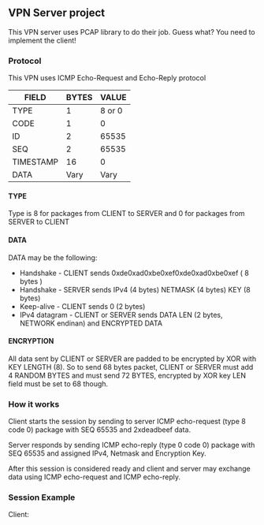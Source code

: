 ## VPN Server project

This VPN server uses PCAP library to do their job.
Guess what? You need to implement the client!

### Protocol

This VPN uses ICMP Echo-Request and Echo-Reply protocol

| FIELD     | BYTES | VALUE  |
|-----------|-------|--------|
| TYPE      | 1     | 8 or 0 |
| CODE      | 1     | 0      |
| ID        | 2     | 65535  |
| SEQ       | 2     | 65535  |
| TIMESTAMP | 16    | 0      |
| DATA      | Vary  | Vary   |

#### TYPE

Type is 8 for packages from CLIENT to SERVER and 0 for packages from SERVER to CLIENT

#### DATA

DATA may be the following:

- Handshake - CLIENT sends 0xde0xad0xbe0xef0xde0xad0xbe0xef ( 8 bytes )
- Handshake - SERVER sends IPv4 (4 bytes) NETMASK (4 bytes) KEY (8 bytes)
- Keep-alive - CLIENT sends 0 (2 bytes)
- IPv4 datagram - CLIENT or SERVER sends DATA LEN (2 bytes, NETWORK endinan) and ENCRYPTED DATA

#### ENCRYPTION

All data sent by CLIENT or SERVER are padded to be encrypted by XOR with KEY LENGTH (8).
So to send 68 bytes packet, CLIENT or SERVER must add 4 RANDOM BYTES and must send 72 BYTES, encrypted by XOR key
LEN field must be set to 68 though.

### How it works

Client starts the session by sending to server ICMP echo-request (type 8 code 0) package with SEQ 65535 and 2xdeadbeef
data.

Server responds by sending ICMP echo-reply (type 0 code 0) package with SEQ 65535 and assigned IPv4, Netmask and
Encryption Key.

After this session is considered ready and client and server may exchange data using ICMP echo-request and ICMP
echo-reply.

### Session Example
Client: 